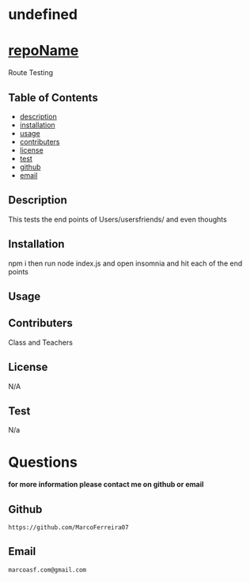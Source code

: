 # undefined
# [repoName](#repoName)
Route Testing
## Table of Contents  
* [description](#description)  
* [installation](#installation) 
* [usage](#usage)  
* [contributers](#contributers) 
* [license](#license)
* [test](#test)
* [github](#github)  
* [email](#email)  
## Description
This tests the end points of Users/usersfriends/ and even thoughts
## Installation
npm i then run node index.js and open insomnia and hit each of the end points
## Usage

## Contributers
Class and Teachers
## License
N/A
## Test
N/a
# Questions
#### for more information please contact me on github or email
## Github
    https://github.com/MarcoFerreira07
## Email
    marcoasf.com@gmail.com
